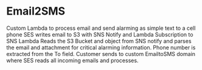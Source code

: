# Email2SMS

Custom Lambda to process email and send alarming as simple text to a cell phone
SES writes email to S3 with SNS Notify and Lambda Subscription to SNS
Lambda Reads the S3 Bucket and object from SNS notify and parses the email and attachment for critical alarming information.
Phone number is extracted from the To field.
Customer sends to custom EmailtoSMS domain where SES reads all incoming emails and processes.
